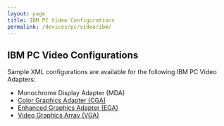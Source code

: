 ```yaml
---
layout: page
title: IBM PC Video Configurations
permalink: /devices/pc/video/ibm/
---
```


IBM PC Video Configurations
---

Sample XML configurations are available for the following IBM PC Video Adapters:

* Monochrome Display Adapter (MDA)
* [Color Graphics Adapter (CGA)](cga/)
* [Enhanced Graphics Adapter (EGA)](ega/)
* [Video Graphics Array (VGA)](vga/)

